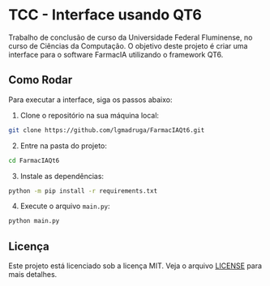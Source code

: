 # TCC - Interface usando QT6

Trabalho de conclusão de curso da Universidade Federal Fluminense, no curso de Ciências da Computação. O objetivo deste projeto é criar uma interface para o software FarmacIA utilizando o framework QT6.

## Como Rodar

Para executar a interface, siga os passos abaixo:

1. Clone o repositório na sua máquina local:

```bash
git clone https://github.com/lgmadruga/FarmacIAQt6.git
```

2. Entre na pasta do projeto:

```bash
cd FarmacIAQt6
```

3. Instale as dependências:

```bash
python -m pip install -r requirements.txt
```

4. Execute o arquivo `main.py`:

```bash
python main.py
```

## Licença

Este projeto está licenciado sob a licença MIT. Veja o arquivo [LICENSE](LICENSE) para mais detalhes.
